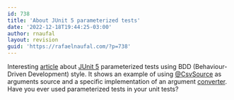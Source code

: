 ```yaml
---
id: 738
title: 'About JUnit 5 parameterized tests'
date: '2022-12-18T19:44:25-03:00'
author: rnaufal
layout: revision
guid: 'https://rafaelnaufal.com/?p=738'
---
```


Interesting [article](https://medium.com/javarevisited/unleash-the-true-potential-of-junit5-and-b-d-d-f4ae4ff90048) about [JUnit 5](https://junit.org/junit5/docs/current/user-guide/) parameterized tests using BDD (Behaviour-Driven Development) style. It shows an example of using [@CsvSource](https://junit.org/junit5/docs/current/user-guide/#writing-tests-parameterized-tests-sources-CsvSource) as arguments source and a specific implementation of an argument [converter](https://junit.org/junit5/docs/current/user-guide/#writing-tests-parameterized-tests-argument-conversion-explicit). Have you ever used parameterized tests in your unit tests?